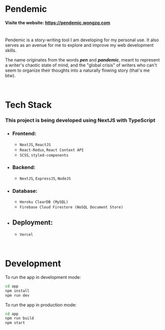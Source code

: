 # **Pendemic**

**Visite the website: https://pendemic.wongzq.com**

#

Pendemic is a story-writing tool I am developing for my personal use. It also serves as an avenue for me to explore and improve my web development skills.

The name originates from the words **_pen_** and **_pandemic_**, meant to represent a writer's chaotic state of mind, and the "global crisis" of writers who can't seem to organize their thoughts into a naturally flowing story (that's me btw).

<br>

# **Tech Stack**

### This project is being developed using **NextJS with TypeScript**

- ### Frontend:
  - `NextJS`, `ReactJS`
  - `React-Redux`, `React Context API`
  - `SCSS`, `styled-components`
- ### Backend:
  - `NextJS`, `ExpressJS`, `NodeJS`
- ### Database:
  - `Heroku ClearDB (MySQL)`
  - `Firebase Cloud Firestore (NoSQL Document Store)`
- ## Deployment:
  - `Vercel`

<br>

# **Development**

To run the app in development mode:

```cmd
cd app
npm install
npm run dev
```

To run the app in production mode:

```cmd
cd app
npm run build
npm start
```
